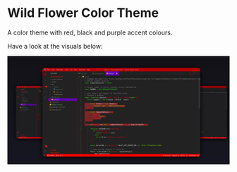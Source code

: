 # Wild Flower Color Theme

A color theme with red, black and purple accent colours.

Have a look at the visuals below:

![](./assets/ss1.jpg)